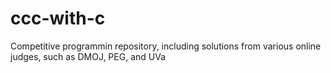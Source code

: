 # ccc-with-c
Competitive programmin repository, including solutions from various online judges, such as DMOJ, PEG, and UVa
